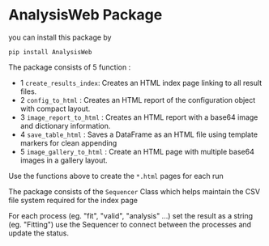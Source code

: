 # AnalysisWeb Package

<!-- [![Documentation Status](https://readthedocs.org/projects/black-swan-pkg/badge/?version=latest)](https://black-swan-pkg.readthedocs.io/en/latest/?badge=latest) -->

you can install this package by 
```shell
pip install AnalysisWeb
```

The package consists of 5 function :

* 1 `create_results_index`: Creates an HTML index page linking to all result files.
* 2 `config_to_html` : Creates an HTML report of the configuration object with compact layout.
* 3 `image_report_to_html` : Creates an HTML report with a base64 image and dictionary information.
* 4 `save_table_html` : Saves a DataFrame as an HTML file using template markers for clean appending
* 5 `image_gallery_to_html` : Create an HTML page with multiple base64 images in a gallery layout.

Use the functions above to create the `*.html` pages for each run 

The package consists of the `Sequencer` Class which helps maintain the CSV file system required for the index page

For each process (eg. "fit", "valid", "analysis" ...) set the result as a string (eg. "Fitting") use the Sequencer to connect between the processes and update the status. 